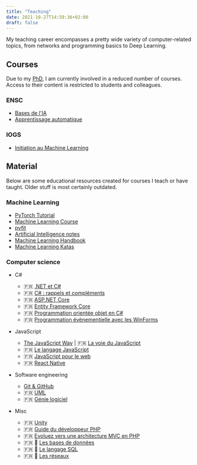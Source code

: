 ```yaml
---
title: "Teaching"
date: 2021-10-27T14:59:36+02:00
draft: false
---
```


My teaching career encompasses a pretty wide variety of computer-related topics, from networks and programming basics to Deep Learning.

## Courses

Due to my [PhD](../research), I am currently involved in a reduced number of courses. Access to their content is restricted to students and colleagues.

### ENSC

- [Bases de l'IA](https://moodle.bordeaux-inp.fr/course/view.php?id=1563)
- [Apprentissage automatique](https://moodle.bordeaux-inp.fr/course/view.php?id=2891)

### IOGS

- [Initiation au Machine Learning](https://ecampus.paris-saclay.fr/course/view.php?id=162152)

## Material

Below are some educational resources created for courses I teach or have taught. Older stuff is most certainly outdated.

### Machine Learning

- [PyTorch Tutorial](https://github.com/bpesquet/pytorch-tutorial)
- [Machine Learning Course](https://github.com/bpesquet/mlcourse)
- [pyfit](https://github.com/bpesquet/pyfit)
- [Artificial Intelligence notes](https://bpesquet.github.io/ainotes)
- [Machine Learning Handbook](https://bpesquet.github.io/mlhandbook)
- [Machine Learning Katas](https://bpesquet.github.io/mlkatas)

### Computer science

- C#
  - 🇫🇷 [.NET et C#](https://www.bpesquet.fr/slides/dotnet-csharp/)
  - 🇫🇷 [C# : rappels et compléments](https://www.bpesquet.fr/slides/csharp/)
  - 🇫🇷 [ASP.NET Core](https://www.bpesquet.fr/slides/asp-net-core/)
  - 🇫🇷 [Entity Framework Core](https://www.bpesquet.fr/slides/efcore/)
  - 🇫🇷 [Programmation orientée objet en C#](https://ensc.gitbook.io/programmation-objet-csharp/)
  - 🇫🇷 [Programmation évènementielle avec les WinForms](https://ensc.gitbook.io/programmation-evenementielle-winforms/)

- JavaScript
  - [The JavaScript Way](https://thejsway.net) | 🇫🇷 [La voie du JavaScript](https://github.com/thejsway/thejsway_fr)
  - 🇫🇷 [Le langage JavaScript](https://www.bpesquet.fr/slides/javascript/)
  - 🇫🇷 [JavaScript pour le web](https://www.bpesquet.fr/slides/javascript-web/)
  - 🇫🇷 [React Native](https://www.bpesquet.fr/slides/react-native/)

- Software engineering
  - [Git & GitHub](https://www.bpesquet.fr/slides/git-github/)
  - 🇫🇷 [UML](https://www.bpesquet.fr/slides/uml/)
  - 🇫🇷 [Génie logiciel](https://ensc.gitbook.io/genie-logiciel/)

- Misc
  - 🇫🇷 [Unity](https://www.bpesquet.fr/slides/unity/)
  - 🇫🇷 [Guide du développeur PHP](https://bpesquet.gitbooks.io/guide-developpeur-php/)
  - 🇫🇷 [Evoluez vers une architecture MVC en PHP](https://bpesquet.developpez.com/tutoriels/php/evoluer-architecture-mvc/)
  - 🇫🇷 📄 [Les bases de données](/pub/cours_sgbd.zip)
  - 🇫🇷 📄 [Le langage SQL](/pub/cours_sql.zip)
  - 🇫🇷 📄 [Les réseaux](/pub/cours_reseaux.zip)

